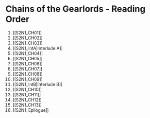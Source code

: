 ﻿# Chains of the Gearlords - Reading Order

1. [[S2N1_CH01]]
2. [[S2N1_CH02]]
3. [[S2N1_CH03]]
4. [[S2N1_IntA|Interlude A]]
5. [[S2N1_CH04]]
6. [[S2N1_CH05]]
7. [[S2N1_CH06]]
8. [[S2N1_CH07]]
9. [[S2N1_CH08]]
10. [[S2N1_CH09]]
11. [[S2N1_IntB|Interlude B]]
12. [[S2N1_CH10]]
13. [[S2N1_CH11]]
14. [[S2N1_CH12]]
15. [[S2N1_CH13]]
16. [[S2N1_Epilogue]]